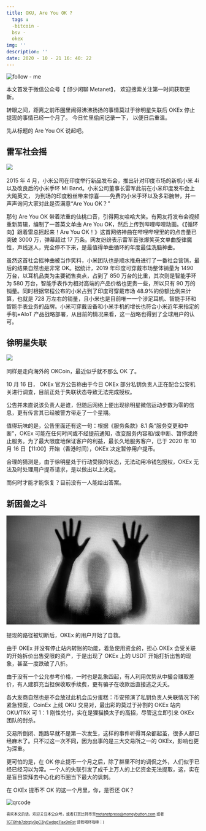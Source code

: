 ```yaml
---
title: OKU, Are You OK ?
  tags :
  -bitcoin -
  bsv -
  okex
img: ''
description: ''
date: 2020 - 10 - 21 16: 40: 22
---
```


![follow - me](https://i.loli.net/2020/08/23/wuO24fxW35HlIGh.png)

本文首发于微信公众号【 邱少闲聊 Metanet】， 欢迎搜索关注第一时间获取更新。

转眼之间，距离之前币圈里闹得沸沸扬扬的事情莫过于徐明星失联后 OKEx 停止提现的事情已经一个月了。 今日忙里偷闲记录一下， 以便日后重温。

先从标题的 Are You OK 说起吧。

## 雷军社会摇

![](https://imgkr2.cn-bj.ufileos.com/5829c102-feb4-40c2-bc12-76e794479bae.jpg?UCloudPublicKey=TOKEN_8d8b72be-579a-4e83-bfd0-5f6ce1546f13&Signature=hHJWpQBbPAOD2XMZMzBz5R1xZ8I%253D&Expires=1605612592)

2015 年 4 月，小米公司在印度举行新品发布会，推出针对印度市场的新机小米 4i 以及改良后的小米手环 Mi Band。小米公司董事长雷军此前在小米印度发布会上大飚英文，
为到场的印度粉丝带来惊喜——免费的小米手环以及多彩腕带，并一声声询问大家对此是否满意“Are You OK？”

那句 Are You OK 带着浓重的仙桃口音，引得网友哈哈大笑。有网友将发布会视频重新剪辑，编制了一首英文单曲 Are You OK，然后上传到哔哩哔哩动画。《【循环向】跟着雷总摇起来！Are You OK！》这首网络神曲在哔哩哔哩里的的点击量已突破 3000 万，弹幕超过 17 万条。网友纷纷表示雷军首张爆笑英文单曲旋律魔性，声线迷人，完全停不下来，是最值得单曲循环的年度最佳洗脑神曲。

<!--more-->

虽然这首社会摇神曲被当作笑料，小米团队也是顺水推舟进行了一番社会营销，最后的结果自然也是非常 OK。据统计，2019 年印度可穿戴市场整体销量为 1490 万台，以耳机品类为主要销售卖点，占到了 850 万台的比重，其次则是智能手环为 580 万台，智能手表作为相对高端的产品价格也更贵一些，所以只有 90 万的销量。同时根据常程公布的小米占到了印度可穿戴市场 48.9%的份额比例来计算，也就是 728 万左右的销量，且小米也是目前唯一一个涉足耳机、智能手环和智能手表业务的品牌。小米可穿戴设备和小米手机的增长也符合小米近年来指定的手机+AIoT 产品战略部署，从目前的情况来看，这一战略也得到了全球用户的认可。

## 徐明星失联

![](https://imgkr2.cn-bj.ufileos.com/e08a115c-b62f-4129-8d3f-26e6c4429835.jpg-article?UCloudPublicKey=TOKEN_8d8b72be-579a-4e83-bfd0-5f6ce1546f13&Signature=OUkyuHIz%252FUv51ZY5Von3jXthYo8%253D&Expires=1605613165)

同样是走向海外的 OKCoin，最近似乎就不那么 OK 了。

10 月 16 日， OKEx 官方公告称由于今日 OKEx 部分私钥负责人正在配合公安机关进行调查，目前正处于失联状态导致无法完成授权。

公告并未直说该负责人是谁，但随后网络上便出现徐明星微信运动步数为零的信息，更有传言其已经被警方带走了一个星期。

值得玩味的是，公告里面还有这一句：根据《服务条款》8.1 条“服务变更和中断”，OKEx 可能在任何时间或不经提前通知，改变服务内容和/或中断、暂停或终止服务。为了最大限度地保证客户的利益，最长久地服务客户，已于 2020 年 10 月 16 日【11:00】开始（香港时间），OKEx 决定暂停用户提币。

合理的猜测是，由于徐明星处于行动受限的状态，无法动用冷钱包授权，OKEx 无法及时处理用户提币请求，是以做出以上决定。

而何时才能才能恢复？目前没有一人能给出答案。

## 新困兽之斗

![](https://raw.githubusercontent.com/imcoddy/images/main/2020-11-16/1605527134753-trapped.jpg)

提现的路径被切断后，OKEx 的用户开始了自救。

由于 OKEx 并没有停止站内转账的功能，着急使用资金的，担心 OKEx 会受关联的开始拆价出售受限的资产，于是出现了 OKEx 上的 USDT 开始打折出售的现象，甚至一度跌破了八折。

由于没有一个公允参考价格，一时也是乱象四起，有人利用优势从中撮合赚取差价，有人建群充当担保收取手续费，更有骗子在收款后直接逃之夭夭。

各大友商自然也是不会放过此机会瓜分蛋糕：币安预演了私钥负责人失联情况下的紧急预案，CoinEx 上线 OKU 交易对，最出彩的莫过于孙割的 OKEx 站内 OKU/TRX 可 1：1 刚性兑付，实在是狸猫换太子的高招，尽管这立即引来 OKEx 团队的封杀。

交易所倒闭、跑路早就不是第一次发生，这样的事件听得耳朵都起茧，很多人都已经麻木了。只不过这一次不同，因为出事的是三大交易所之一的 OKEx，影响也更为深重。

更可怕的是，在 OK 停止提币一个月之后，除了群里不时的调侃之外，人们似乎已经已经习以为常。一个人的失联引发了成千上万人的上亿资金无法提取，这，实在是盲目崇拜去中心化的币圈当下最大的讽刺。

在 OKEx 提币不 OK 的这一个月里，你，是否还 OK？

![qrcode](https://i.loli.net/2020/08/23/Bhl3spLGQytJVvC.png)

<sub><sup>喜欢本文的话，欢迎关注本公众号，或者打赏比特币至[metanetpress@moneybutton.com](bitcoin:metanetpress@moneybutton.com) 或者 [1GT6fnb7zbtzjy9pC3iyEwdpg11ax9nRst](bitcoin:1GT6fnb7zbtzjy9pC3iyEwdpg11ax9nRst) 请我喝杯咖啡：) </sup></sub>
